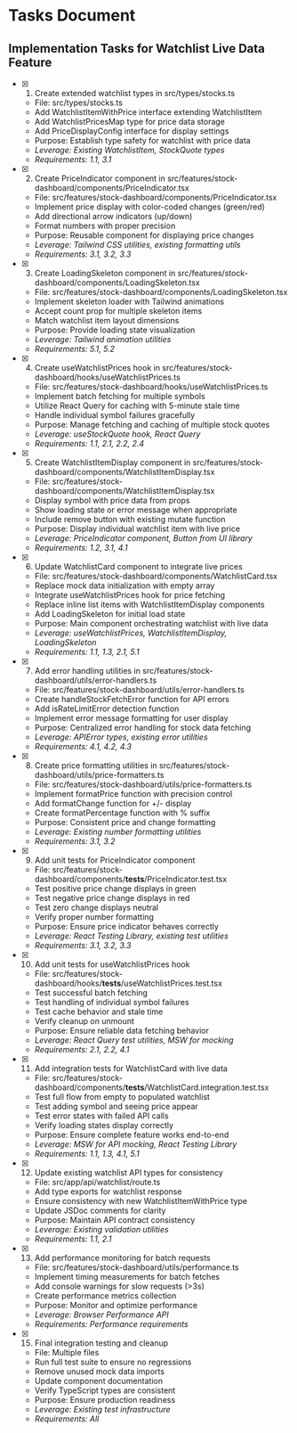 # Tasks Document

## Implementation Tasks for Watchlist Live Data Feature

- [x] 1. Create extended watchlist types in src/types/stocks.ts

  - File: src/types/stocks.ts
  - Add WatchlistItemWithPrice interface extending WatchlistItem
  - Add WatchlistPricesMap type for price data storage
  - Add PriceDisplayConfig interface for display settings
  - Purpose: Establish type safety for watchlist with price data
  - _Leverage: Existing WatchlistItem, StockQuote types_
  - _Requirements: 1.1, 3.1_

- [x] 2. Create PriceIndicator component in src/features/stock-dashboard/components/PriceIndicator.tsx

  - File: src/features/stock-dashboard/components/PriceIndicator.tsx
  - Implement price display with color-coded changes (green/red)
  - Add directional arrow indicators (up/down)
  - Format numbers with proper precision
  - Purpose: Reusable component for displaying price changes
  - _Leverage: Tailwind CSS utilities, existing formatting utils_
  - _Requirements: 3.1, 3.2, 3.3_

- [x] 3. Create LoadingSkeleton component in src/features/stock-dashboard/components/LoadingSkeleton.tsx

  - File: src/features/stock-dashboard/components/LoadingSkeleton.tsx
  - Implement skeleton loader with Tailwind animations
  - Accept count prop for multiple skeleton items
  - Match watchlist item layout dimensions
  - Purpose: Provide loading state visualization
  - _Leverage: Tailwind animation utilities_
  - _Requirements: 5.1, 5.2_

- [x] 4. Create useWatchlistPrices hook in src/features/stock-dashboard/hooks/useWatchlistPrices.ts

  - File: src/features/stock-dashboard/hooks/useWatchlistPrices.ts
  - Implement batch fetching for multiple symbols
  - Utilize React Query for caching with 5-minute stale time
  - Handle individual symbol failures gracefully
  - Purpose: Manage fetching and caching of multiple stock quotes
  - _Leverage: useStockQuote hook, React Query_
  - _Requirements: 1.1, 2.1, 2.2, 2.4_

- [x] 5. Create WatchlistItemDisplay component in src/features/stock-dashboard/components/WatchlistItemDisplay.tsx

  - File: src/features/stock-dashboard/components/WatchlistItemDisplay.tsx
  - Display symbol with price data from props
  - Show loading state or error message when appropriate
  - Include remove button with existing mutate function
  - Purpose: Display individual watchlist item with live price
  - _Leverage: PriceIndicator component, Button from UI library_
  - _Requirements: 1.2, 3.1, 4.1_

- [x] 6. Update WatchlistCard component to integrate live prices

  - File: src/features/stock-dashboard/components/WatchlistCard.tsx
  - Replace mock data initialization with empty array
  - Integrate useWatchlistPrices hook for price fetching
  - Replace inline list items with WatchlistItemDisplay components
  - Add LoadingSkeleton for initial load state
  - Purpose: Main component orchestrating watchlist with live data
  - _Leverage: useWatchlistPrices, WatchlistItemDisplay, LoadingSkeleton_
  - _Requirements: 1.1, 1.3, 2.1, 5.1_

- [x] 7. Add error handling utilities in src/features/stock-dashboard/utils/error-handlers.ts

  - File: src/features/stock-dashboard/utils/error-handlers.ts
  - Create handleStockFetchError function for API errors
  - Add isRateLimitError detection function
  - Implement error message formatting for user display
  - Purpose: Centralized error handling for stock data fetching
  - _Leverage: APIError types, existing error utilities_
  - _Requirements: 4.1, 4.2, 4.3_

- [x] 8. Create price formatting utilities in src/features/stock-dashboard/utils/price-formatters.ts

  - File: src/features/stock-dashboard/utils/price-formatters.ts
  - Implement formatPrice function with precision control
  - Add formatChange function for +/- display
  - Create formatPercentage function with % suffix
  - Purpose: Consistent price and change formatting
  - _Leverage: Existing number formatting utilities_
  - _Requirements: 3.1, 3.2_

- [x] 9. Add unit tests for PriceIndicator component

  - File: src/features/stock-dashboard/components/__tests__/PriceIndicator.test.tsx
  - Test positive price change displays in green
  - Test negative price change displays in red
  - Test zero change displays neutral
  - Verify proper number formatting
  - Purpose: Ensure price indicator behaves correctly
  - _Leverage: React Testing Library, existing test utilities_
  - _Requirements: 3.1, 3.2, 3.3_

- [x] 10. Add unit tests for useWatchlistPrices hook

  - File: src/features/stock-dashboard/hooks/__tests__/useWatchlistPrices.test.tsx
  - Test successful batch fetching
  - Test handling of individual symbol failures
  - Test cache behavior and stale time
  - Verify cleanup on unmount
  - Purpose: Ensure reliable data fetching behavior
  - _Leverage: React Query test utilities, MSW for mocking_
  - _Requirements: 2.1, 2.2, 4.1_

- [x] 11. Add integration tests for WatchlistCard with live data

  - File: src/features/stock-dashboard/components/__tests__/WatchlistCard.integration.test.tsx
  - Test full flow from empty to populated watchlist
  - Test adding symbol and seeing price appear
  - Test error states with failed API calls
  - Verify loading states display correctly
  - Purpose: Ensure complete feature works end-to-end
  - _Leverage: MSW for API mocking, React Testing Library_
  - _Requirements: 1.1, 1.3, 4.1, 5.1_

- [x] 12. Update existing watchlist API types for consistency

  - File: src/app/api/watchlist/route.ts
  - Add type exports for watchlist response
  - Ensure consistency with new WatchlistItemWithPrice type
  - Update JSDoc comments for clarity
  - Purpose: Maintain API contract consistency
  - _Leverage: Existing validation utilities_
  - _Requirements: 1.1, 2.1_

- [x] 13. Add performance monitoring for batch requests

  - File: src/features/stock-dashboard/utils/performance.ts
  - Implement timing measurements for batch fetches
  - Add console warnings for slow requests (>3s)
  - Create performance metrics collection
  - Purpose: Monitor and optimize performance
  - _Leverage: Browser Performance API_
  - _Requirements: Performance requirements_

- [x] 15. Final integration testing and cleanup
  - File: Multiple files
  - Run full test suite to ensure no regressions
  - Remove unused mock data imports
  - Update component documentation
  - Verify TypeScript types are consistent
  - Purpose: Ensure production readiness
  - _Leverage: Existing test infrastructure_
  - _Requirements: All_